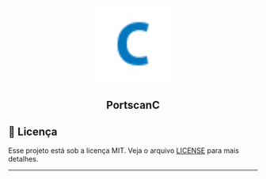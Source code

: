 <h1 align="center">
    <img alt="PortscanC" src=".github/C.svg" width="150px" /> 
</h1> 

<h2 align="center">PortscanC</h2>


## :memo: Licença

Esse projeto está sob a licença MIT. Veja o arquivo [LICENSE](LICENSE.md) para mais detalhes.

---
